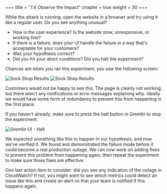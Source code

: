 +++
title = "7.4 Observe the Impact"
chapter = true
weight = 30
+++

While the attack is running, open the website in a browser and try using it like a regular user. Do you see anything unusual?

- How is the user experience? Is the website slow, unresponsive, or working fine?
- If there is a failure, does your UI handle the failure in a way that's acceptable for your customers?
- Was your hypothesis correct?
- Did you hit your abort conditions? Did you halt the experiment?

Chances are when you ran this experiment, you saw the following screen:

![Sock Shop Results](/images/blackhole_results1.png)
![Sock Shop Results](/images/blackhole_results2.png)

Customers would not be happy to see this. The page is clearly not working, but there aren't any notifications or error messages explaining why. Ideally we would have some form of redundancy to prevent this from happening in the first place.

If you haven't already, make sure to press the halt button in Gremlin to stop the experiment:

![Gremlin UI - Halt](/images/gremlin_ui_halt_explanation.png)

We expected something like this to happen in our hypothesis, and now we've verified it. We found and demonstrated the failure mode before it could become a real production outage. We can now work on adding fixes to prevent this problem from happening again, then repeat the experiment to make sure those fixes are effective.

One last action item to consider: did you see any indication of the outage in CloudWatch? If not, you might want to see which metrics could detect an issue like this and create an alert so that your team is notified if this happens again.